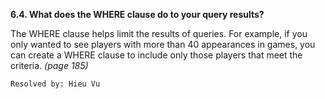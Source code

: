**6.4. What does the WHERE clause do to your query results?**

The WHERE clause helps limit the results of queries. For example, if you only
wanted to see players with more than 40 appearances in games, you can create a
WHERE clause to include only those players that meet the criteria. *(page 185)*

`Resolved by: Hieu Vu`
